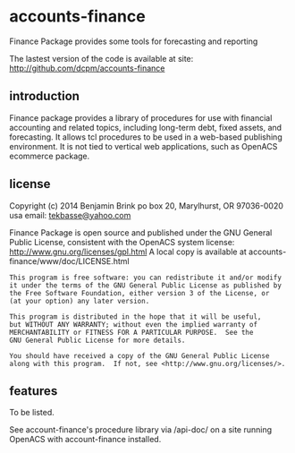 accounts-finance
================

Finance Package provides some tools for forecasting and reporting

The lastest version of the code is available at site:
 http://github.com/dcpm/accounts-finance

introduction
------------

Finance package provides a library of procedures for use with financial accounting
and related topics, including long-term debt, fixed assets, and forecasting.
It allows tcl procedures to be used in a web-based publishing environment.
It is not tied to vertical web applications, such as OpenACS ecommerce package.

license
-------
Copyright (c) 2014 Benjamin Brink
po box 20, Marylhurst, OR 97036-0020 usa
email: tekbasse@yahoo.com

Finance Package is open source and published under the GNU General Public License, 
consistent with the OpenACS system license: http://www.gnu.org/licenses/gpl.html
A local copy is available at accounts-finance/www/doc/LICENSE.html

    This program is free software: you can redistribute it and/or modify
    it under the terms of the GNU General Public License as published by
    the Free Software Foundation, either version 3 of the License, or
    (at your option) any later version.

    This program is distributed in the hope that it will be useful,
    but WITHOUT ANY WARRANTY; without even the implied warranty of
    MERCHANTABILITY or FITNESS FOR A PARTICULAR PURPOSE.  See the
    GNU General Public License for more details.

    You should have received a copy of the GNU General Public License
    along with this program.  If not, see <http://www.gnu.org/licenses/>.

features
--------

To be listed. 

See account-finance's procedure library via /api-doc/ on
a site running OpenACS with account-finance installed.






